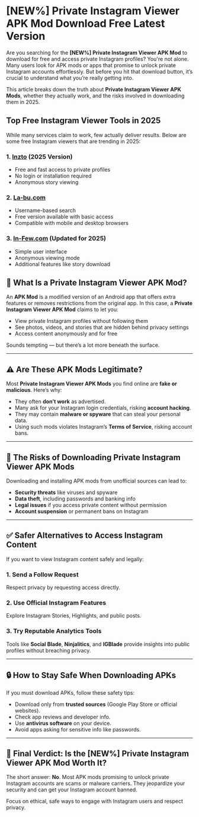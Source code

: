 # [NEW%] Private Instagram Viewer APK Mod Download Free Latest Version

Are you searching for the **[NEW%] Private Instagram Viewer APK Mod** to download for free and access private Instagram profiles? You're not alone. Many users look for APK mods or apps that promise to unlock private Instagram accounts effortlessly. But before you hit that download button, it’s crucial to understand what you’re really getting into.

This article breaks down the truth about **Private Instagram Viewer APK Mods**, whether they actually work, and the risks involved in downloading them in 2025.

## Top Free Instagram Viewer Tools in 2025

While many services claim to work, few actually deliver results. Below are some free Instagram viewers that are trending in 2025:

### 1. **[Inzto](https://inzto.com/) (2025 Version)**
- Free and fast access to private profiles
- No login or installation required
- Anonymous story viewing

### 2. **[La-bu.com](https://la-bu.com/)**
- Username-based search
- Free version available with basic access
- Compatible with mobile and desktop browsers

### 3. **[In-Few.com](https://in-few.com/) (Updated for 2025)**
- Simple user interface
- Anonymous viewing mode
- Additional features like story download

## 📱 What Is a Private Instagram Viewer APK Mod?

An **APK Mod** is a modified version of an Android app that offers extra features or removes restrictions from the original app. In this case, a **Private Instagram Viewer APK Mod** claims to let you:

- View private Instagram profiles without following them
- See photos, videos, and stories that are hidden behind privacy settings
- Access content anonymously and for free

Sounds tempting — but there’s a lot more beneath the surface.

---

## ⚠️ Are These APK Mods Legitimate?

Most **Private Instagram Viewer APK Mods** you find online are **fake or malicious**. Here’s why:

- They often **don’t work** as advertised.
- Many ask for your Instagram login credentials, risking **account hacking**.
- They may contain **malware or spyware** that can steal your personal data.
- Using such mods violates Instagram’s **Terms of Service**, risking account bans.

---

## 🚫 The Risks of Downloading Private Instagram Viewer APK Mods

Downloading and installing APK mods from unofficial sources can lead to:

- **Security threats** like viruses and spyware
- **Data theft**, including passwords and banking info
- **Legal issues** if you access private content without permission
- **Account suspension** or permanent bans on Instagram

---

## ✅ Safer Alternatives to Access Instagram Content

If you want to view Instagram content safely and legally:

### 1. **Send a Follow Request**
Respect privacy by requesting access directly.

### 2. **Use Official Instagram Features**
Explore Instagram Stories, Highlights, and public posts.

### 3. **Try Reputable Analytics Tools**
Tools like **Social Blade**, **Ninjalitics**, and **IGBlade** provide insights into public profiles without breaching privacy.

---

## 🔒 How to Stay Safe When Downloading APKs

If you must download APKs, follow these safety tips:

- Download only from **trusted sources** (Google Play Store or official websites).
- Check app reviews and developer info.
- Use **antivirus software** on your device.
- Avoid apps asking for sensitive info like passwords.

---

## 🧠 Final Verdict: Is the [NEW%] Private Instagram Viewer APK Mod Worth It?

The short answer: **No**. Most APK mods promising to unlock private Instagram accounts are scams or malware carriers. They jeopardize your security and can get your Instagram account banned.

Focus on ethical, safe ways to engage with Instagram users and respect privacy.

